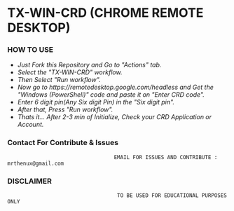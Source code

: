 # TX-WIN-CRD (CHROME REMOTE DESKTOP)

### HOW TO USE
<ul>
<li><i>Just Fork this Repository and Go to "Actions" tab.</i><br/>
<li><i>Select the "TX-WIN-CRD" workflow.</i><br/>
<li><i>Then Select "Run workflow".</i><br/>
<li><i>Now go to https://remotedesktop.google.com/headless and Get the "Windows (PowerShell)" code and paste it on "Enter CRD code".</i><br/>
<li><i>Enter 6 digit pin(Any Six digit Pin) in the "Six digit pin".</i><br/>
<li><i>After that, Press "Run workflow".</i><br/>
<li><i>Thats it... After 2-3 min of Initialize, Check your CRD Application or Account.</i></ul></ul>

### Contact For Contribute & Issues 

                                      EMAIL FOR ISSUES AND CONTRIBUTE : mrthenux@gmail.com

### DISCLAIMER
                                       TO BE USED FOR EDUCATIONAL PURPOSES ONLY
